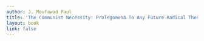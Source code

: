 ```yaml
---
author: J. Moufawad Paul
title: 'The Communist Necessity: Prolegomena To Any Future Radical Theory'
layout: book
link: false
---
```

